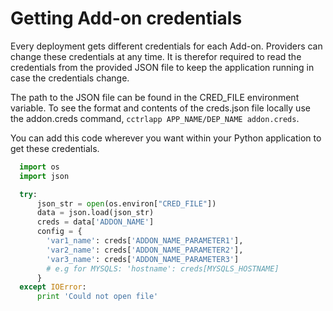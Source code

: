 # Getting Add-on credentials

Every deployment gets different credentials for each Add-on. Providers can change these credentials at any time. It is therefor required to read  the credentials from the provided JSON file to keep the application running in case the credentials change.

The path to the JSON file can be found in the CRED_FILE environment variable. To see the format and contents of the creds.json file locally use the addon.creds command, `cctrlapp APP_NAME/DEP_NAME addon.creds`.

You can add this code wherever you want within your Python application to get these credentials.

~~~python
  import os
  import json

  try:
      json_str = open(os.environ["CRED_FILE"])
      data = json.load(json_str)
      creds = data['ADDON_NAME']
      config = {
        'var1_name': creds['ADDON_NAME_PARAMETER1'],
        'var2_name': creds['ADDON_NAME_PARAMETER2'],
        'var3_name': creds['ADDON_NAME_PARAMETER3']
        # e.g for MYSQLS: 'hostname': creds[MYSQLS_HOSTNAME]
      }
  except IOError:
      print 'Could not open file'
~~~
